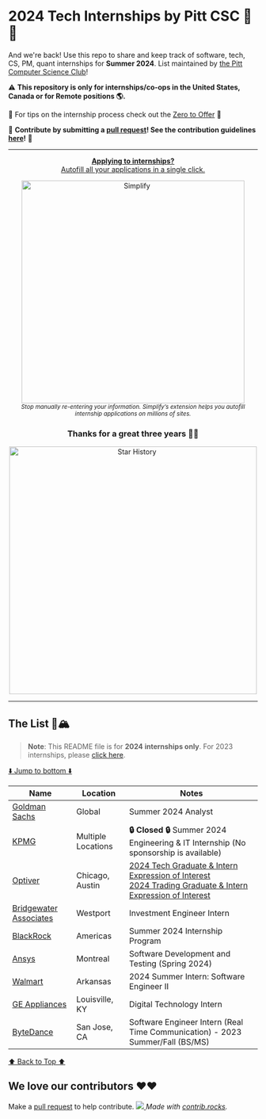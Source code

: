 
# 2024 Tech Internships by Pitt CSC 🌆🐢
And we're back! Use this repo to share and keep track of software, tech, CS, PM, quant internships for **Summer 2024**. List maintained by [the Pitt Computer Science Club](https://pittcsc.org/)!

:warning: **This repository is only for internships/co-ops in the United States, Canada or for Remote positions :earth_americas:.**

🧠 For tips on the internship process check out the [Zero to Offer](https://www.pittcs.wiki/zero-to-offer) 🧠

🙏 **Contribute by submitting a [pull request](https://github.com/susam/gitpr#create-pull-request)! See the contribution guidelines [here](https://github.com/pittcsc/Summer2023-Internships/blob/dev/CONTRIBUTING.md)!** 🙏

---
<div align="center">
	<p>
		<a href="https://simplify.jobs/?utm_source=pittcsc&utm_medium=internships_repo">
			<b>Applying to internships?</b>
			<br>
			Autofill all your applications in a single click.
			<br>
			<div>
				<a href="https://simplify.jobs/?utm_source=pittcsc&utm_medium=internships_repo"><img src="https://res.cloudinary.com/dpeo4xcnc/image/upload/v1636594918/simplify_pittcsc.png" width="450" alt="Simplify" ></a>
			</div>
		</a>
		<sub><i>Stop manually re-entering your information. Simplify’s extension helps you autofill internship applications on millions of sites.</i></sub>
	</p>
</div>

<div align="center">
	<h3>
		Thanks for a great three years 💖💖
	</h3>
	<p>
		<img src="https://api.star-history.com/svg?repos=pittcsc/Summer2023-Internships&type=Date" width="500"  alt="Star History">
	</p>
</div>

---

## The List 🚴🏔
> **Note**:
> This README file is for **2024 internships only**. For 2023 internships, please [click here](https://github.com/pittcsc/Summer2023-Internships/blob/dev/README.md).

[⬇️ Jump to bottom ⬇️](https://github.com/pittcsc/Summer2023-Internships#we-love-our-contributors-%EF%B8%8F%EF%B8%8F)
<!-- Please leave a one line gap between this and the table -->

| Name | Location | Notes |
| ---- | -------- | ----- |
| [Goldman Sachs](https://www.goldmansachs.com/careers/students/programs/americas/summer-analyst-program.html) | Global | Summer 2024 Analyst |
| [KPMG](https://www.kpmguscareers.com/jobdetail/?jobId=98001) | Multiple Locations | **🔒 Closed 🔒** Summer 2024 Engineering & IT Internship (No sponsorship is available) |
| [Optiver](https://optiver.com/working-at-optiver/career-opportunities/) | Chicago, Austin | [2024 Tech Graduate & Intern Expression of Interest](https://optiver.com/working-at-optiver/career-opportunities/6497784002) <br/> [2024 Trading Graduate & Intern Expression of Interest](https://optiver.com/working-at-optiver/career-opportunities/6614387002) |
| [Bridgewater Associates](https://boards.greenhouse.io/bridgewater89/jobs/6570837002) | Westport | Investment Engineer Intern |
| [BlackRock](https://blackrock.tal.net/vx/lang-en-GB/mobile-0/brand-3/xf-232eb66ac89a/candidate/so/pm/1/pl/1/opp/7894-Summer-Internship-Program-Americas/en-GB) | Americas |Summer 2024 Internship Program
| [Ansys](https://careers.ansys.com/job/Vancouver-Spring-2024-Electronics-Intern-Software-Development-and-Testing-%28BSMS%29-Brit-V6E2M6/1026739100/?utm_source=LINKEDIN&utm_medium=referrer) | Montreal | Software Development and Testing (Spring 2024) |
| [Walmart](https://careers.walmart.com/us/jobs/WD1391200-2024-summer-intern-software-engineer-ii-bentonville-ar?utm_campaign=google_jobs_apply&utm_source=google_jobs_apply&utm_medium=organic) | Arkansas| 2024 Summer Intern: Software Engineer II |
| [GE Appliances](https://haier.wd3.myworkdayjobs.com/en-US/GE_Appliances/job/USA-Louisville-KY/Summer-2024-Digital-Technology-Intern_REQ-16073) | Louisville, KY | Digital Technology Intern |
| [ByteDance](https://jobs.bytedance.com/en/position/7145598106351700255/detail?spread=BSPP2KS) | San Jose, CA | Software Engineer Intern (Real Time Communication) - 2023 Summer/Fall (BS/MS)

<!-- Please leave a one line gap between this and the table -->
[⬆️ Back to Top ⬆️](https://github.com/pittcsc/Summer2023-Internships#the-list-)

## We love our contributors ❤️❤️
Make a [pull request](https://github.com/susam/gitpr#create-pull-request) to help contribute.
<a href="https://github.com/pittcsc/Summer2023-Internships/graphs/contributors">
  <img src="https://contrib.rocks/image?repo=pittcsc/Summer2023-Internships&columns=24&max=480" />
</a>
*Made with [contrib.rocks](https://contrib.rocks).*

